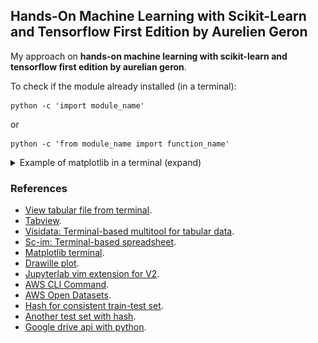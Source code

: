 ## Hands-On Machine Learning with Scikit-Learn and Tensorflow First Edition by Aurelien Geron

My approach on **hands-on machine learning with scikit-learn and tensorflow first edition by aurelian geron**.

To check if the module already installed (in a terminal):
```
python -c 'import module_name'
```
or
```
python -c 'from module_name import function_name'
```

<details><summary>Example of matplotlib in a terminal (expand)</summary>
<img src="img/matplotlib-terminal.jpg" alt="matplotlib in terminal">
</details>

### References
- [View tabular file from terminal](https://stackoverflow.com/questions/1875305/view-tabular-file-such-as-csv-from-command-line).
- [Tabview](https://github.com/TabViewer/tabview).
- [Visidata: Terminal-based multitool for tabular data](https://www.visidata.org/).
- [Sc-im: Terminal-based spreadsheet](https://github.com/andmarti1424/sc-im).
- [Matplotlib terminal](https://github.com/matrach/matplotlib-terminal).
- [Drawille plot](https://github.com/gooofy/drawilleplot).
- [Jupyterlab vim extension for V2](https://github.com/jwkvam/jupyterlab-vim/pull/123).
- [AWS CLI Command](https://docs.aws.amazon.com/cli/latest/reference/s3/cp.html).
- [AWS Open Datasets](https://registry.opendata.aws/).
- [Hash for consistent train-test set](https://stackoverflow.com/questions/58639969/what-is-the-meaning-of-taking-hash-for-consistent-train-test-set).
- [Another test set with hash](https://github.com/ageron/handson-ml/issues/71#issuecomment-323021995).
- [Google drive api with python](https://developers.google.com/drive/api/v3/quickstart/python).
